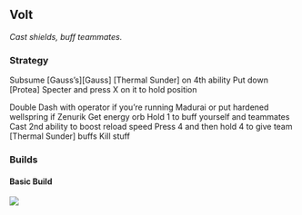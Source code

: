 ## Volt
*Cast shields, buff teammates.* 

### Strategy
Subsume [Gauss’s][Gauss] [Thermal Sunder] on 4th ability
Put down [Protea] Specter and press X on it to hold position

Double Dash with operator if you’re running Madurai or put hardened wellspring if Zenurik
Get energy orb
Hold 1 to buff yourself and teammates
Cast 2nd ability to boost reload speed
Press 4 and then hold 4 to give team [Thermal Sunder] buffs
Kill stuff

### Builds
#### Basic Build
![](media/builds_volt_basic.png)
